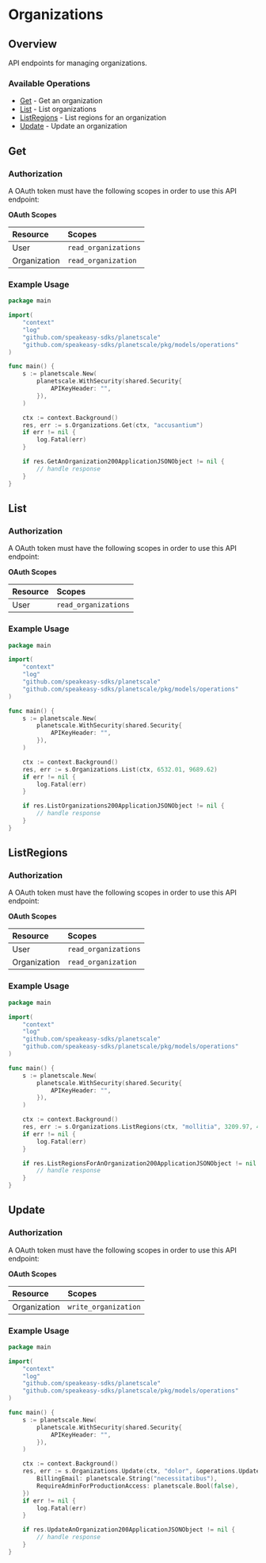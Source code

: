 # Organizations

## Overview


<p>API endpoints for managing organizations.</p>


### Available Operations

* [Get](#get) - Get an organization
* [List](#list) - List organizations
* [ListRegions](#listregions) - List regions for an organization
* [Update](#update) - Update an organization

## Get


### Authorization
A OAuth token must have the following scopes in order to use this API endpoint:

**OAuth Scopes**

  | Resource | Scopes |
| :------- | :---------- |
| User | `read_organizations` |
| Organization | `read_organization` |

### Example Usage

```go
package main

import(
	"context"
	"log"
	"github.com/speakeasy-sdks/planetscale"
	"github.com/speakeasy-sdks/planetscale/pkg/models/operations"
)

func main() {
    s := planetscale.New(
        planetscale.WithSecurity(shared.Security{
            APIKeyHeader: "",
        }),
    )

    ctx := context.Background()
    res, err := s.Organizations.Get(ctx, "accusantium")
    if err != nil {
        log.Fatal(err)
    }

    if res.GetAnOrganization200ApplicationJSONObject != nil {
        // handle response
    }
}
```

## List


### Authorization
A   OAuth token must have the following   scopes in order to use this API endpoint:

**OAuth Scopes**

  | Resource | Scopes |
| :------- | :---------- |
| User | `read_organizations` |

### Example Usage

```go
package main

import(
	"context"
	"log"
	"github.com/speakeasy-sdks/planetscale"
	"github.com/speakeasy-sdks/planetscale/pkg/models/operations"
)

func main() {
    s := planetscale.New(
        planetscale.WithSecurity(shared.Security{
            APIKeyHeader: "",
        }),
    )

    ctx := context.Background()
    res, err := s.Organizations.List(ctx, 6532.01, 9689.62)
    if err != nil {
        log.Fatal(err)
    }

    if res.ListOrganizations200ApplicationJSONObject != nil {
        // handle response
    }
}
```

## ListRegions


### Authorization
A   OAuth token must have the following   scopes in order to use this API endpoint:

**OAuth Scopes**

  | Resource | Scopes |
| :------- | :---------- |
| User | `read_organizations` |
| Organization | `read_organization` |

### Example Usage

```go
package main

import(
	"context"
	"log"
	"github.com/speakeasy-sdks/planetscale"
	"github.com/speakeasy-sdks/planetscale/pkg/models/operations"
)

func main() {
    s := planetscale.New(
        planetscale.WithSecurity(shared.Security{
            APIKeyHeader: "",
        }),
    )

    ctx := context.Background()
    res, err := s.Organizations.ListRegions(ctx, "mollitia", 3209.97, 4314.18)
    if err != nil {
        log.Fatal(err)
    }

    if res.ListRegionsForAnOrganization200ApplicationJSONObject != nil {
        // handle response
    }
}
```

## Update


### Authorization
A   OAuth token must have the following   scopes in order to use this API endpoint:

**OAuth Scopes**

  | Resource | Scopes |
| :------- | :---------- |
| Organization | `write_organization` |

### Example Usage

```go
package main

import(
	"context"
	"log"
	"github.com/speakeasy-sdks/planetscale"
	"github.com/speakeasy-sdks/planetscale/pkg/models/operations"
)

func main() {
    s := planetscale.New(
        planetscale.WithSecurity(shared.Security{
            APIKeyHeader: "",
        }),
    )

    ctx := context.Background()
    res, err := s.Organizations.Update(ctx, "dolor", &operations.UpdateAnOrganizationRequestBody{
        BillingEmail: planetscale.String("necessitatibus"),
        RequireAdminForProductionAccess: planetscale.Bool(false),
    })
    if err != nil {
        log.Fatal(err)
    }

    if res.UpdateAnOrganization200ApplicationJSONObject != nil {
        // handle response
    }
}
```
